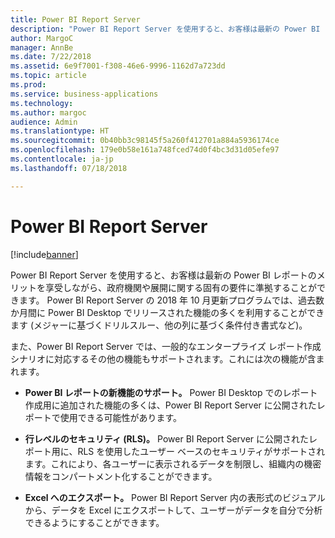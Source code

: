 ```yaml
---
title: Power BI Report Server
description: "Power BI Report Server を使用すると、お客様は最新の Power BI レポートのメリットを享受しながら、政府機関や展開に関する固有の要件に準拠することができます。"
author: MargoC
manager: AnnBe
ms.date: 7/22/2018
ms.assetid: 6e9f7001-f308-46e6-9996-1162d7a723dd
ms.topic: article
ms.prod: 
ms.service: business-applications
ms.technology: 
ms.author: margoc
audience: Admin
ms.translationtype: HT
ms.sourcegitcommit: 0b40bb3c98145f5a260f412701a884a5936174ce
ms.openlocfilehash: 179e0b58e161a748fced74d0f4bc3d31d05efe97
ms.contentlocale: ja-jp
ms.lasthandoff: 07/18/2018

---
```

# <a name="power-bi-report-server"></a>Power BI Report Server


[!include[banner](../../../includes/banner.md)]

Power BI Report Server を使用すると、お客様は最新の Power BI レポートのメリットを享受しながら、政府機関や展開に関する固有の要件に準拠することができます。 Power BI Report Server の 2018 年 10 月更新プログラムでは、過去数か月間に Power BI Desktop でリリースされた機能の多くを利用することができます (メジャーに基づくドリルスルー、他の列に基づく条件付き書式など)。 

また、Power BI Report Server では、一般的なエンタープライズ レポート作成シナリオに対応するその他の機能もサポートされます。これには次の機能が含まれます。

-  **Power BI レポートの新機能のサポート。** Power BI Desktop でのレポート作成用に追加された機能の多くは、Power BI Report Server に公開されたレポートで使用できる可能性があります。

-   **行レベルのセキュリティ (RLS)。** Power BI Report Server に公開されたレポート用に、RLS を使用したユーザー ベースのセキュリティがサポートされます。これにより、各ユーザーに表示されるデータを制限し、組織内の機密情報をコンパートメント化することができます。

-   **Excel へのエクスポート。** Power BI Report Server 内の表形式のビジュアルから、データを Excel にエクスポートして、ユーザーがデータを自分で分析できるようにすることができます。

